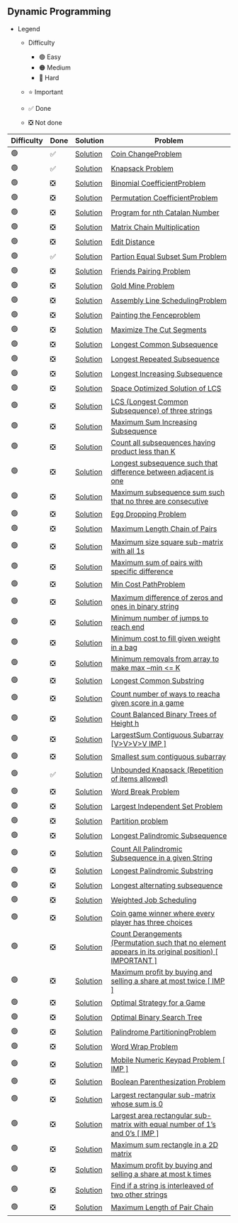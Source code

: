 ## Dynamic Programming

- Legend
    - Difficulty
        - :green_circle: Easy
        - :orange_circle: Medium
        - :red_circle: Hard

    - :star: Important
    - :white_check_mark: Done
    - :negative_squared_cross_mark: Not done


| Difficulty       | Done                          | Solution  | Problem                                                                                                                                                                                                                                                                                                            |
| -------------    | ------------------------------ | -------- | ------------------------------------------------------------------------------------------------------------------------------------------------------------------------------------------------------------------------------------------------------------------------------------------------------------------ |
| :green_circle:     | :white_check_mark:  | [Solution](CoinChangeProblem.java) |[Coin ChangeProblem](https://practice.geeksforgeeks.org/problems/coin-change2448/1)
| :green_circle:     | :white_check_mark:  | [Solution](KnapSack.java) |[Knapsack Problem](https://practice.geeksforgeeks.org/problems/0-1-knapsack-problem/0)
| :green_circle:     | :negative_squared_cross_mark:  | [Solution](ReverseAnArray.java) |[Binomial CoefficientProblem](https://practice.geeksforgeeks.org/problems/ncr1019/1)
| :green_circle:     | :negative_squared_cross_mark:  | [Solution](ReverseAnArray.java) |[Permutation CoefficientProblem](https://www.geeksforgeeks.org/permutation-coefficient/)
| :green_circle:     | :negative_squared_cross_mark:  | [Solution](ReverseAnArray.java) |[Program for nth Catalan Number](https://www.geeksforgeeks.org/program-nth-catalan-number/)
| :green_circle:     | :negative_squared_cross_mark:  | [Solution](ReverseAnArray.java) |[Matrix Chain Multiplication ](https://www.geeksforgeeks.org/matrix-chain-multiplication-dp-8/)
| :green_circle:     | :negative_squared_cross_mark:  | [Solution](ReverseAnArray.java) |[Edit Distance](https://practice.geeksforgeeks.org/problems/edit-distance3702/1)
| :green_circle:     | :white_check_mark:  | [Solution](EqualSumPartition.java) |[Partion Equal Subset Sum Problem](https://practice.geeksforgeeks.org/problems/subset-sum-problem2014/1)
| :green_circle:     | :negative_squared_cross_mark:  | [Solution](ReverseAnArray.java) |[Friends Pairing Problem](https://practice.geeksforgeeks.org/problems/friends-pairing-problem5425/1)
| :green_circle:     | :negative_squared_cross_mark:  | [Solution](ReverseAnArray.java) |[Gold Mine Problem](https://www.geeksforgeeks.org/gold-mine-problem/)
| :green_circle:     | :negative_squared_cross_mark:  | [Solution](ReverseAnArray.java) |[Assembly Line SchedulingProblem](https://www.geeksforgeeks.org/assembly-line-scheduling-dp-34/)
| :green_circle:     | :negative_squared_cross_mark:  | [Solution](ReverseAnArray.java) |[Painting the Fenceproblem](https://practice.geeksforgeeks.org/problems/painting-the-fence3727/1)
| :green_circle:     | :negative_squared_cross_mark:  | [Solution](ReverseAnArray.java) |[Maximize The Cut Segments](https://practice.geeksforgeeks.org/problems/cutted-segments/0)
| :green_circle:     | :negative_squared_cross_mark:  | [Solution](ReverseAnArray.java) |[Longest Common Subsequence](https://practice.geeksforgeeks.org/problems/longest-common-subsequence/0)
| :green_circle:     | :negative_squared_cross_mark:  | [Solution](ReverseAnArray.java) |[Longest Repeated Subsequence](https://practice.geeksforgeeks.org/problems/longest-repeating-subsequence/0)
| :green_circle:     | :negative_squared_cross_mark:  | [Solution](ReverseAnArray.java) |[Longest Increasing Subsequence](https://practice.geeksforgeeks.org/problems/longest-increasing-subsequence/0)
| :green_circle:     | :negative_squared_cross_mark:  | [Solution](ReverseAnArray.java) |[Space Optimized Solution of LCS](https://www.geeksforgeeks.org/space-optimized-solution-lcs/)
| :green_circle:     | :negative_squared_cross_mark:  | [Solution](ReverseAnArray.java) |[LCS (Longest Common Subsequence) of three strings](https://practice.geeksforgeeks.org/problems/lcs-of-three-strings/0)
| :green_circle:     | :negative_squared_cross_mark:  | [Solution](ReverseAnArray.java) |[Maximum Sum Increasing Subsequence](https://practice.geeksforgeeks.org/problems/maximum-sum-increasing-subsequence4749/1)
| :green_circle:     | :negative_squared_cross_mark:  | [Solution](ReverseAnArray.java) |[Count all subsequences having product less than K](https://www.geeksforgeeks.org/count-subsequences-product-less-k/)
| :green_circle:     | :negative_squared_cross_mark:  | [Solution](ReverseAnArray.java) |[Longest subsequence such that difference between adjacent is one](https://practice.geeksforgeeks.org/problems/longest-subsequence-such-that-difference-between-adjacents-is-one4724/1)
| :green_circle:     | :negative_squared_cross_mark:  | [Solution](ReverseAnArray.java) |[Maximum subsequence sum such that no three are consecutive](https://www.geeksforgeeks.org/maximum-subsequence-sum-such-that-no-three-are-consecutive/)
| :green_circle:     | :negative_squared_cross_mark:  | [Solution](ReverseAnArray.java) |[Egg Dropping Problem](https://practice.geeksforgeeks.org/problems/egg-dropping-puzzle/0)
| :green_circle:     | :negative_squared_cross_mark:  | [Solution](ReverseAnArray.java) |[Maximum Length Chain of Pairs](https://practice.geeksforgeeks.org/problems/max-length-chain/1)
| :green_circle:     | :negative_squared_cross_mark:  | [Solution](ReverseAnArray.java) |[Maximum size square sub-matrix with all 1s](https://practice.geeksforgeeks.org/problems/largest-square-formed-in-a-matrix/0)
| :green_circle:     | :negative_squared_cross_mark:  | [Solution](ReverseAnArray.java) |[Maximum sum of pairs with specific difference](https://practice.geeksforgeeks.org/problems/pairs-with-specific-difference/0)
| :green_circle:     | :negative_squared_cross_mark:  | [Solution](ReverseAnArray.java) |[Min Cost PathProblem](https://practice.geeksforgeeks.org/problems/path-in-matrix3805/1)
| :green_circle:     | :negative_squared_cross_mark:  | [Solution](ReverseAnArray.java) |[Maximum difference of zeros and ones in binary string](https://practice.geeksforgeeks.org/problems/maximum-difference-of-zeros-and-ones-in-binary-string4111/1)
| :green_circle:     | :negative_squared_cross_mark:  | [Solution](ReverseAnArray.java) |[Minimum number of jumps to reach end](https://practice.geeksforgeeks.org/problems/minimum-number-of-jumps/0)
| :green_circle:     | :negative_squared_cross_mark:  | [Solution](ReverseAnArray.java) |[Minimum cost to fill given weight in a bag](https://practice.geeksforgeeks.org/problems/minimum-cost-to-fill-given-weight-in-a-bag1956/1)
| :green_circle:     | :negative_squared_cross_mark:  | [Solution](ReverseAnArray.java) |[Minimum removals from array to make max –min <= K](https://www.geeksforgeeks.org/minimum-removals-array-make-max-min-k/)
| :green_circle:     | :negative_squared_cross_mark:  | [Solution](ReverseAnArray.java) |[Longest Common Substring](https://practice.geeksforgeeks.org/problems/longest-common-substring/0)
| :green_circle:     | :negative_squared_cross_mark:  | [Solution](ReverseAnArray.java) |[Count number of ways to reacha given score in a game](https://practice.geeksforgeeks.org/problems/reach-a-given-score/0)
| :green_circle:     | :negative_squared_cross_mark:  | [Solution](ReverseAnArray.java) |[Count Balanced Binary Trees of Height h](https://practice.geeksforgeeks.org/problems/bbt-counter/0)
| :green_circle:     | :negative_squared_cross_mark:  | [Solution](ReverseAnArray.java) |[LargestSum Contiguous Subarray \[V>V>V>V IMP \]](https://practice.geeksforgeeks.org/problems/kadanes-algorithm/0)
| :green_circle:     | :negative_squared_cross_mark:  | [Solution](ReverseAnArray.java) |[Smallest sum contiguous subarray](https://www.geeksforgeeks.org/smallest-sum-contiguous-subarray/)
| :green_circle:     |:white_check_mark:   | [Solution](UnboundedKnapsack.java) |[Unbounded Knapsack (Repetition of items allowed)](https://practice.geeksforgeeks.org/problems/knapsack-with-duplicate-items4201/1)
| :green_circle:     | :negative_squared_cross_mark:  | [Solution](ReverseAnArray.java) |[Word Break Problem](https://practice.geeksforgeeks.org/problems/word-break/0)
| :green_circle:     | :negative_squared_cross_mark:  | [Solution](ReverseAnArray.java) |[Largest Independent Set Problem](https://www.geeksforgeeks.org/largest-independent-set-problem-dp-26/)
| :green_circle:     | :negative_squared_cross_mark:  | [Solution](ReverseAnArray.java) |[Partition problem](https://practice.geeksforgeeks.org/problems/subset-sum-problem2014/1)
| :green_circle:     | :negative_squared_cross_mark:  | [Solution](ReverseAnArray.java) |[Longest Palindromic Subsequence](https://www.geeksforgeeks.org/longest-palindromic-subsequence-dp-12/)
| :green_circle:     | :negative_squared_cross_mark:  | [Solution](ReverseAnArray.java) |[Count All Palindromic Subsequence in a given String](https://practice.geeksforgeeks.org/problems/count-palindromic-subsequences/1)
| :green_circle:     | :negative_squared_cross_mark:  | [Solution](ReverseAnArray.java) |[Longest Palindromic Substring](https://leetcode.com/problems/longest-palindromic-substring/)
| :green_circle:     | :negative_squared_cross_mark:  | [Solution](ReverseAnArray.java) |[Longest alternating subsequence](https://practice.geeksforgeeks.org/problems/longest-alternating-subsequence/0)
| :green_circle:     | :negative_squared_cross_mark:  | [Solution](ReverseAnArray.java) |[Weighted Job Scheduling](https://www.geeksforgeeks.org/weighted-job-scheduling/)
| :green_circle:     | :negative_squared_cross_mark:  | [Solution](ReverseAnArray.java) |[Coin game winner where every player has three choices](https://www.geeksforgeeks.org/coin-game-winner-every-player-three-choices/)
| :green_circle:     | :negative_squared_cross_mark:  | [Solution](ReverseAnArray.java) |[Count Derangements (Permutation such that no element appears in its original position) \[ IMPORTANT \]](https://www.geeksforgeeks.org/count-derangements-permutation-such-that-no-element-appears-in-its-original-position/)
| :green_circle:     | :negative_squared_cross_mark:  | [Solution](RevUnberseAnArray.java) |[Maximum profit by buying and selling a share at most twice \[ IMP \]](https://www.geeksforgeeks.org/maximum-profit-by-buying-and-selling-a-share-at-most-twice/)
| :green_circle:     | :negative_squared_cross_mark:  | [Solution](ReverseAnArray.java) |[Optimal Strategy for a Game](https://practice.geeksforgeeks.org/problems/optimal-strategy-for-a-game/0)
| :green_circle:     | :negative_squared_cross_mark:  | [Solution](ReverseAnArray.java) |[Optimal Binary Search Tree](https://www.geeksforgeeks.org/optimal-binary-search-tree-dp-24/)
| :green_circle:     | :negative_squared_cross_mark:  | [Solution](ReverseAnArray.java) |[Palindrome PartitioningProblem](https://practice.geeksforgeeks.org/problems/palindromic-patitioning4845/1)
| :green_circle:     | :negative_squared_cross_mark:  | [Solution](ReverseAnArray.java) |[Word Wrap Problem](https://practice.geeksforgeeks.org/problems/word-wrap/0)
| :green_circle:     | :negative_squared_cross_mark:  | [Solution](ReverseAnArray.java) |[Mobile Numeric Keypad Problem \[ IMP \]](https://practice.geeksforgeeks.org/problems/mobile-numeric-keypad5456/1)
| :green_circle:     | :negative_squared_cross_mark:  | [Solution](ReverseAnArray.java) |[Boolean Parenthesization Problem](https://practice.geeksforgeeks.org/problems/boolean-parenthesization/0)
| :green_circle:     | :negative_squared_cross_mark:  | [Solution](ReverseAnArray.java) |[Largest rectangular sub-matrix whose sum is 0](https://www.geeksforgeeks.org/largest-rectangular-sub-matrix-whose-sum-0/)
| :green_circle:     | :negative_squared_cross_mark:  | [Solution](ReverseAnArray.java) |[Largest area rectangular sub-matrix with equal number of 1’s and 0’s \[ IMP \]](https://www.geeksforgeeks.org/largest-area-rectangular-sub-matrix-equal-number-1s-0s/)
| :green_circle:     | :negative_squared_cross_mark:  | [Solution](ReverseAnArray.java) |[Maximum sum rectangle in a 2D matrix](https://practice.geeksforgeeks.org/problems/maximum-sum-rectangle/0)
| :green_circle:     | :negative_squared_cross_mark:  | [Solution](ReverseAnArray.java) |[Maximum profit by buying and selling a share at most k times](https://practice.geeksforgeeks.org/problems/maximum-profit4657/1)
| :green_circle:     | :negative_squared_cross_mark:  | [Solution](ReverseAnArray.java) |[Find if a string is interleaved of two other strings](https://practice.geeksforgeeks.org/problems/interleaved-strings/1)
| :green_circle:     | :negative_squared_cross_mark:  | [Solution](ReverseAnArray.java) |[Maximum Length of Pair Chain](https://leetcode.com/problems/maximum-length-of-pair-chain/)                                                                                                                                                                                                                        
                                                                                                                                                                                                                                                                                                                  
             

